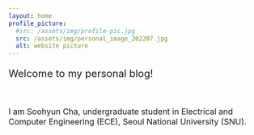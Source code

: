 ```yaml
---
layout: home
profile_picture:
  #src: /assets/img/profile-pic.jpg
  src: /assets/img/personal_image_202207.jpg
  alt: website picture
---
```



<p style="font-size:20px;"> 
	Welcome to my personal blog!
</p>
<br>

<p style="font-size:16px;"> 
	I am Soohyun Cha, undergraduate student in Electrical and Computer Engineering (ECE), Seoul National University (SNU).
</p>


<!--<p>
  Welcome! This site serves as an example for the Bay Jekyll theme. Bay is a very simple and minimal theme, directly inspired by Dan Grover's <a href="http://dangrover.com">website</a>.
</p>-->

<!--<p>
  You can find the source code and the instructions on <a href="https://github.com/eliottvincent/bay">GitHub</a>.
</p> -->
